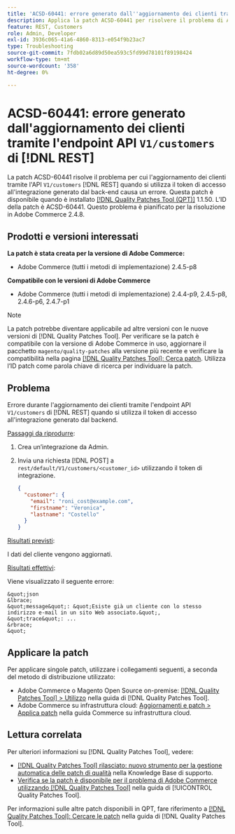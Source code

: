```yaml
---
title: 'ACSD-60441: errore generato dall''aggiornamento dei clienti tramite l''endpoint API V1/customers [!DNL REST] '
description: Applica la patch ACSD-60441 per risolvere il problema di Adobe Commerce per cui l’aggiornamento dei clienti tramite V1/customers [!DNL REST] API quando si utilizza il token di accesso all’integrazione generato dal back-end genera un errore.
feature: REST, Customers
role: Admin, Developer
exl-id: 3936c065-41a6-4860-8313-e054f9b23ac7
type: Troubleshooting
source-git-commit: 7fdb02a6d89d50ea593c5fd99d78101f89198424
workflow-type: tm+mt
source-wordcount: '358'
ht-degree: 0%

---
```


# ACSD-60441: errore generato dall&#39;aggiornamento dei clienti tramite l&#39;endpoint API `V1/customers` di [!DNL REST]

La patch ACSD-60441 risolve il problema per cui l&#39;aggiornamento dei clienti tramite l&#39;API `V1/customers` [!DNL REST] quando si utilizza il token di accesso all&#39;integrazione generato dal back-end causa un errore. Questa patch è disponibile quando è installato [[!DNL Quality Patches Tool (QPT)]](https://experienceleague.adobe.com/it/docs/commerce-operations/tools/quality-patches-tool/quality-patches-tool-to-self-serve-quality-patches) 1.1.50. L’ID della patch è ACSD-60441. Questo problema è pianificato per la risoluzione in Adobe Commerce 2.4.8.

## Prodotti e versioni interessati

**La patch è stata creata per la versione di Adobe Commerce:**

* Adobe Commerce (tutti i metodi di implementazione) 2.4.5-p8

**Compatibile con le versioni di Adobe Commerce**

* Adobe Commerce (tutti i metodi di implementazione) 2.4.4-p9, 2.4.5-p8, 2.4.6-p6, 2.4.7-p1

>[!NOTE]
>
>La patch potrebbe diventare applicabile ad altre versioni con le nuove versioni di [!DNL Quality Patches Tool]. Per verificare se la patch è compatibile con la versione di Adobe Commerce in uso, aggiornare il pacchetto `magento/quality-patches` alla versione più recente e verificare la compatibilità nella pagina [[!DNL Quality Patches Tool]: Cerca patch](https://experienceleague.adobe.com/tools/commerce-quality-patches/index.html?lang=it). Utilizza l’ID patch come parola chiave di ricerca per individuare la patch.

## Problema

Errore durante l&#39;aggiornamento dei clienti tramite l&#39;endpoint API `V1/customers` di [!DNL REST] quando si utilizza il token di accesso all&#39;integrazione generato dal backend.

<u>Passaggi da riprodurre</u>:

1. Crea un’integrazione da Admin.
1. Invia una richiesta [!DNL POST] a `rest/default/V1/customers/<customer_id>` utilizzando il token di integrazione.

   ```json
   {
     "customer": {
       "email": "roni_cost@example.com",
       "firstname": "Veronica",
       "lastname": "Costello"
     }
   }
   ```

<u>Risultati previsti</u>:

I dati del cliente vengono aggiornati.

<u>Risultati effettivi</u>:

Viene visualizzato il seguente errore:

    &quot;json
    &lbrace;
    &quot;message&quot;: &quot;Esiste già un cliente con lo stesso indirizzo e-mail in un sito Web associato.&quot;,
    &quot;trace&quot;: ...
    &rbrace;
    &quot;

## Applicare la patch

Per applicare singole patch, utilizzare i collegamenti seguenti, a seconda del metodo di distribuzione utilizzato:

* Adobe Commerce o Magento Open Source on-premise: [[!DNL Quality Patches Tool] > Utilizzo](/help/tools/quality-patches-tool/usage.md) nella guida di [!DNL Quality Patches Tool].
* Adobe Commerce su infrastruttura cloud: [Aggiornamenti e patch > Applica patch](https://experienceleague.adobe.com/docs/commerce-cloud-service/user-guide/develop/upgrade/apply-patches.html?lang=it) nella guida Commerce su infrastruttura cloud.

## Lettura correlata

Per ulteriori informazioni su [!DNL Quality Patches Tool], vedere:

* [[!DNL Quality Patches Tool] rilasciato: nuovo strumento per la gestione automatica delle patch di qualità](https://experienceleague.adobe.com/it/docs/commerce-operations/tools/quality-patches-tool/quality-patches-tool-to-self-serve-quality-patches) nella Knowledge Base di supporto.
* [Verifica se la patch è disponibile per il problema di Adobe Commerce utilizzando  [!DNL Quality Patches Tool]](/help/tools/quality-patches-tool/patches-available-in-qpt/check-patch-for-magento-issue-with-magento-quality-patches.md) nella guida di [!UICONTROL Quality Patches Tool].


Per informazioni sulle altre patch disponibili in QPT, fare riferimento a [[!DNL Quality Patches Tool]: Cercare le patch](https://experienceleague.adobe.com/tools/commerce-quality-patches/index.html?lang=it) nella guida di [!DNL Quality Patches Tool].
